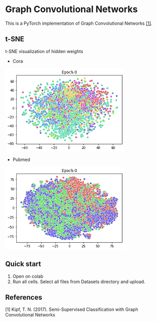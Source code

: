 # Graph Convolutional Networks

This is a PyTorch implementation of Graph Convolutional Networks [[1]](#1).

## t-SNE
t-SNE visualization of hidden weights
*  Cora 

![cora](https://github.com/willtryagain/smail-gcn/blob/main/GIFs/Cora%20t-SNE%20visualisation.gif)

* Pubmed

 ![pubmed](https://github.com/willtryagain/smail-gcn/blob/main/GIFs/Pubmed%20t-SNE%20visualisation.gif)


## Quick start

1. Open on colab
2. Run all cells. Select all files from Datasets directory and upload.



## References
<a id="1">[1]</a> 
Kipf, T. N. (2017). 
Semi-Supervised Classification with Graph Convolutional Networks
